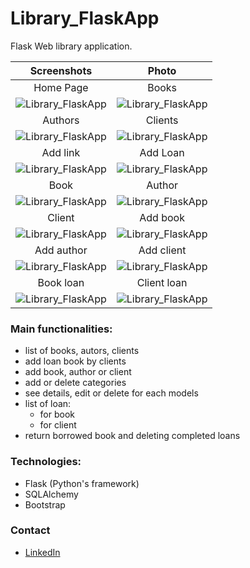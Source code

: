 # Library_FlaskApp

Flask Web library application.

Screenshots                                             |Photo
:------------------------------------------------------:|:------------------------------------------------------:
Home Page                                               |Books
![Library_FlaskApp](../main/screenshot/home_page.png)   |![Library_FlaskApp](../main/screenshot/books.png)
Authors                                                 |Clients
![Library_FlaskApp](../main/screenshot/authors.png)     |![Library_FlaskApp](../main/screenshot/clients.png)
Add link                                                |Add Loan
![Library_FlaskApp](../main/screenshot/add.png)         |![Library_FlaskApp](../main/screenshot/add_loan.png)
Book                                                    |Author
![Library_FlaskApp](../main/screenshot/book.png)        |![Library_FlaskApp](../main/screenshot/author.png)
Client                                                  |Add book
![Library_FlaskApp](../main/screenshot/client.png)      |![Library_FlaskApp](../main/screenshot/new_book.png)
Add author                                              |Add client
![Library_FlaskApp](../main/screenshot/new_author.png)  |![Library_FlaskApp](../main/screenshot/new_client.png)
Book loan                                               |Client loan
![Library_FlaskApp](../main/screenshot/book_loan.png)   |![Library_FlaskApp](../main/screenshot/client_loan.png)

### Main functionalities:
- list of books, autors, clients
- add loan book by clients
- add book, author or client
- add or delete categories
- see details, edit or delete for each models
- list of loan:
    - for book
    - for client
- return borrowed book and deleting completed loans

### Technologies:
* Flask (Python's framework)
* SQLAlchemy
* Bootstrap

### Contact
* [LinkedIn](https://www.linkedin.com/in/mariusz-kuleta/)
